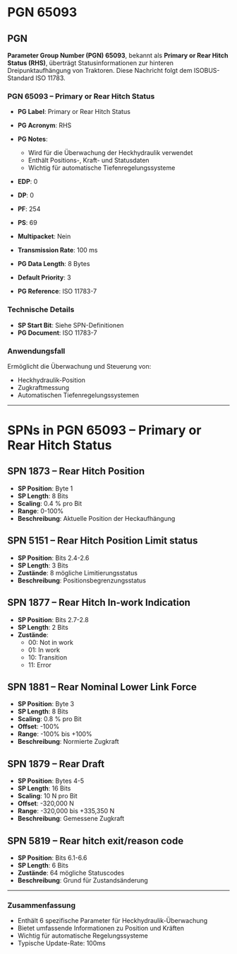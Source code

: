 # PGN 65093

## PGN

**Parameter Group Number (PGN) 65093**, bekannt als **Primary or Rear Hitch Status (RHS)**, überträgt Statusinformationen zur hinteren Dreipunktaufhängung von Traktoren. Diese Nachricht folgt dem ISOBUS-Standard ISO 11783.

### **PGN 65093 – Primary or Rear Hitch Status**
- **PG Label**: Primary or Rear Hitch Status  
- **PG Acronym**: RHS 
- **PG Notes**:
  - Wird für die Überwachung der Heckhydraulik verwendet
  - Enthält Positions-, Kraft- und Statusdaten
  - Wichtig für automatische Tiefenregelungssysteme

- **EDP**: 0
- **DP**: 0
- **PF**: 254
- **PS**: 69
- **Multipacket**: Nein
- **Transmission Rate**: 100 ms
- **PG Data Length**: 8 Bytes
- **Default Priority**: 3
- **PG Reference**: ISO 11783-7

### **Technische Details**
- **SP Start Bit**: Siehe SPN-Definitionen
- **PG Document**: ISO 11783-7

### **Anwendungsfall**
Ermöglicht die Überwachung und Steuerung von:
- Heckhydraulik-Position
- Zugkraftmessung
- Automatischen Tiefenregelungssystemen

---

# **SPNs in PGN 65093 – Primary or Rear Hitch Status**

## **SPN 1873 – Rear Hitch Position**
   - **SP Position**: Byte 1
   - **SP Length**: 8 Bits
   - **Scaling**: 0.4 % pro Bit
   - **Range**: 0-100%
   - **Beschreibung**: Aktuelle Position der Heckaufhängung

## **SPN 5151 – Rear Hitch Position Limit status**
   - **SP Position**: Bits 2.4-2.6
   - **SP Length**: 3 Bits
   - **Zustände**: 8 mögliche Limitierungsstatus
   - **Beschreibung**: Positionsbegrenzungsstatus

## **SPN 1877 – Rear Hitch In-work Indication**
   - **SP Position**: Bits 2.7-2.8
   - **SP Length**: 2 Bits
   - **Zustände**:
     - 00: Not in work
     - 01: In work
     - 10: Transition
     - 11: Error

## **SPN 1881 – Rear Nominal Lower Link Force**
   - **SP Position**: Byte 3
   - **SP Length**: 8 Bits
   - **Scaling**: 0.8 % pro Bit
   - **Offset**: -100%
   - **Range**: -100% bis +100%
   - **Beschreibung**: Normierte Zugkraft

## **SPN 1879 – Rear Draft**
   - **SP Position**: Bytes 4-5
   - **SP Length**: 16 Bits
   - **Scaling**: 10 N pro Bit
   - **Offset**: -320,000 N
   - **Range**: -320,000 bis +335,350 N
   - **Beschreibung**: Gemessene Zugkraft

## **SPN 5819 – Rear hitch exit/reason code**
   - **SP Position**: Bits 6.1-6.6
   - **SP Length**: 6 Bits
   - **Zustände**: 64 mögliche Statuscodes
   - **Beschreibung**: Grund für Zustandsänderung

---

### **Zusammenfassung**
- Enthält 6 spezifische Parameter für Heckhydraulik-Überwachung
- Bietet umfassende Informationen zu Position und Kräften
- Wichtig für automatische Regelungssysteme
- Typische Update-Rate: 100ms
